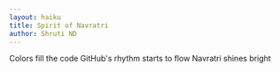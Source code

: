 ```yaml
---
layout: haiku
title: Spirit of Navratri
author: Shruti ND
---
```


Colors fill the code
GitHub's rhythm starts to flow
Navratri shines bright